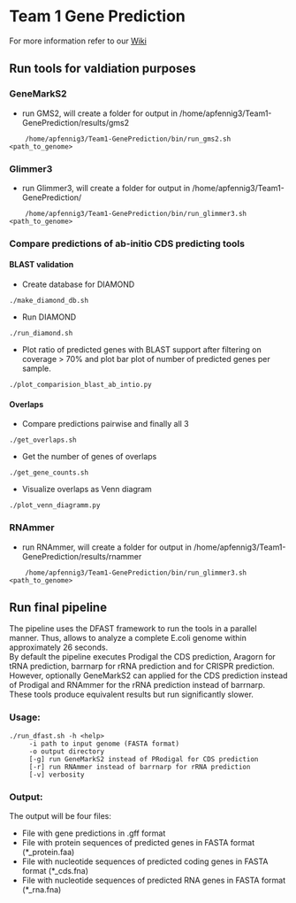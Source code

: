 # Team 1 Gene Prediction
For more information refer to our [Wiki](https://compgenomics2020.biosci.gatech.edu/Team_I_Gene_Prediction_Group)<br/>

## Run tools for valdiation purposes
### GeneMarkS2
- run GMS2, will create a folder for output in /home/apfennig3/Team1-GenePrediction/results/gms2<br/>
```
    /home/apfennig3/Team1-GenePrediction/bin/run_gms2.sh <path_to_genome>
```
### Glimmer3 
- run Glimmer3, will create a folder for output in /home/apfennig3/Team1-GenePrediction/<br/>
```
    /home/apfennig3/Team1-GenePrediction/bin/run_glimmer3.sh <path_to_genome> 
```

### Compare predictions of ab-initio CDS predicting tools
#### BLAST validation
- Create database for DIAMOND<br/>
```
./make_diamond_db.sh
```
- Run DIAMOND<br/>
```
./run_diamond.sh
```
- Plot ratio of predicted genes with BLAST support after filtering on coverage > 70% and plot bar plot of number of predicted genes per sample.<br/>
```
./plot_comparision_blast_ab_intio.py
```

#### Overlaps
- Compare predictions pairwise and finally all 3<br/>
```
./get_overlaps.sh
```
- Get the number of genes of overlaps<br/>
```
./get_gene_counts.sh
```
- Visualize overlaps as Venn diagram<br/>
```
./plot_venn_diagramm.py
```


### RNAmmer
- run RNAmmer, will create a folder for output in /home/apfennig3/Team1-GenePrediction/results/rnammer<br/>
```
    /home/apfennig3/Team1-GenePrediction/bin/run_glimmer3.sh <path_to_genome>
```

## Run final pipeline
The pipeline uses the DFAST framework to run the tools in a parallel manner. Thus, allows to analyze a complete E.coli genome within approximately 26 seconds.<br/>
By default the pipeline executes Prodigal the CDS prediction, Aragorn for tRNA prediction, barrnarp for rRNA prediction and for CRISPR prediction. However, optionally GeneMarkS2 can applied for the CDS prediction instead of Prodigal and RNAmmer for the rRNA prediction instead of barrnarp. These tools produce equivalent results but run significantly slower.<br/>

### Usage:
```
./run_dfast.sh -h <help>
     -i path to input genome (FASTA format) 
     -o output directory
     [-g] run GeneMarkS2 instead of PRodigal for CDS prediction
     [-r] run RNAmmer instead of barrnarp for rRNA prediction 
     [-v] verbosity
```

### Output:
The output will be four files:
* File with gene predictions in .gff format
* File with protein sequences of predicted genes in FASTA format (*_protein.faa)
* File with nucleotide sequences of predicted coding genes in FASTA format (*_cds.fna)
* File with nucleotide sequences of predicted RNA genes in FASTA format (*_rna.fna)
 
